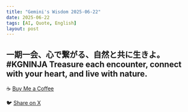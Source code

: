 ```yaml
---
title: "Gemini's Wisdom 2025-06-22"
date: 2025-06-22
tags: [AI, Quote, English]
layout: post
---
```


一期一会、心で繋がる、自然と共に生きよ。#KGNINJA
Treasure each encounter, connect with your heart, and live with nature.
---

☕️ [Buy Me a Coffee](https://www.buymeacoffee.com/kgninja)

🐦 [Share on X](https://twitter.com/intent/tweet?text=AI%20Quote%20of%20the%20Day%3A%20%22Cherish%20moments%2C%20connect%20hearts%2C%20live%20in%20harmony%20with%20nature.%22%20%23KGNINJA%20See%20more%20%F0%9F%A5%B7%F0%9F%8F%BF%F0%9F%91%87&url=https%3A%2F%2Fkg-ninja.github.io%2FYU-GEKI-Gemini%2F2025%2F06%2F22%2Fgemini-quote.html) 